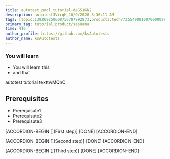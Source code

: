 ```yaml
---
title: autotest_pool_tutorial-deGS1GN2
description: autotest3VirqH_10/9/2020 3:36:11 AM
tags: [topic:139269250608756787992873,products:tech/73554900100700000996,tutorial:experience/advanced]
primary_tag: tutorial:product/sapHana
time: 416
author_profile: https://github.com/ksAutotests
author_name: ksAutotests
---
```

### You will learn
- You will learn this
- and that

autotest tutorial texttwMQnC

## Prerequisites
- Prerequisute1
- Prerequisute2
- Prerequisute3

[ACCORDION-BEGIN [](First step)]
[DONE]
[ACCORDION-END]

[ACCORDION-BEGIN [](Second step)]
[DONE]
[ACCORDION-END]

[ACCORDION-BEGIN [](Third step)]
[DONE]
[ACCORDION-END]

